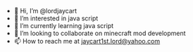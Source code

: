 - 👋 Hi, I’m @lordjaycart
- 👀 I’m interested in java script
- 🌱 I’m currently learning java script
- 💞️ I’m looking to collaborate on minecraft mod development
- 📫 How to reach me at jaycart1st.lord@yahoo.com

<!---
lordjaycart/lordjaycart is a ✨ special ✨ repository because its `README.md` (this file) appears on your GitHub profile.
You can click the Preview link to take a look at your changes.
--->
